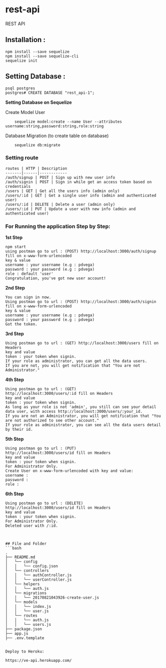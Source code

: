 # rest-api
REST API 


## Installation :
    npm install --save sequelize
    npm install --save sequelize-cli
    sequelize init


## Setting Database : 
    psql postgres
    postgres# CREATE DATABASE "rest_api-1";


**Setting Database on Sequelize**

Create Model User
            
        sequelize model:create --name User --attributes username:string,password:string,role:string

Database Migration (to create table on database)

        sequelize db:migrate


### Setting route

    routes | HTTP | Description
    -------|------|------------
    /auth/signup | POST | Sign up with new user info
    /auth/signin | POST | Sign in while get an access token based on credentials
    /users | GET | Get all the users info (admin only)
    /users/:id | GET | Get a single user info (admin and authenticated user)
    /users/:id | DELETE | Delete a user (admin only)
    /users/:id | PUT | Update a user with new info (admin and authenticated user)



### For Running the application Step by Step:


**1st Step**

    npm start
    using postman go to url : (POST) http://localhost:3000/auth/signup 
    fill on x-www-form-urlencoded
    key & value
    username : your username (e.g : pdvega)
    password : your password (e.g : pdvega)
    role : default 'user'
    Congratulation, you've got new user account!

**2nd Step**

    You can sign in now.
    Using postman go to url : (POST) http://localhost:3000/auth/signin 
    fill on x-www-form-urlencoded
    key & value
    username : your username (e.g : pdvega)
    password : your password (e.g : pdvega)
    Got the token.

**3rd Step**

    Using postman go to url : (GET) http://localhost:3000/users fill on Headers
    key and value
    token : your token when signin.
    If your role as administrator, you can get all the data users.
    If you are not, you will get notification that "You are not Administrator."


**4th Step**

    Using postman go to url : (GET)
    http://localhost:3000/users/:id fill on Headers
    key and value
    token : your token when signin.
    As long as your role is not 'admin', you still can see your detail data user, with access http://localhost:3000/users/:your_id.
    If you are not an Administrator, you will get notification that "You are not authorized to see other account."
    If your role as administrator, you can see all the data users detail by their id.


**5th Step**

    Using postman go to url : (PUT)
    http://localhost:3000/users/id fill on Headers
    key and value
    token : your token when signin.
    For Administrator Only.
    Create User on x-www-form-urlencoded with key and value:
    username : 
    password : 
    role : 


**6th Step**

    Using postman go to url : (DELETE)
    http://localhost:3000/users/id fill on Headers
    key and value
    token : your token when signin.
    For Administrator Only.
    Deleted user with /:id.



    ## File and Folder 
    ```bash
    .
    ├── README.md
    │   └── config
    │   │   └── config.json
    │   └── controllers
    │   │   └── authController.js
    │   │   └── userController.js
    │   └── helpers
    │   │   └── auth.js
    │   └── migrations
    │   │   └── 20170821043926-create-user.js
    │   └── models
    │   │   └── index.js
    │   │   └── user.js
    │   └── routes
    │   │   └── auth.js
    │   │   └── users.js
    ├── package.json
    ├── app.js
    ├── .env.template
    
    
    Deploy to Heroku: 
    
    https://ve-api.herokuapp.com/
